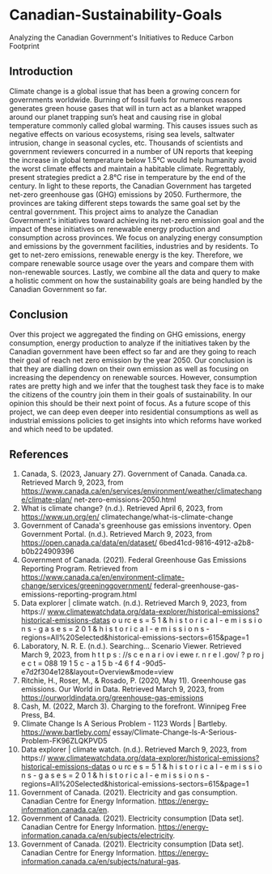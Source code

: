 # Canadian-Sustainability-Goals
Analyzing the Canadian Government's Initiatives to Reduce Carbon Footprint

## Introduction
Climate change is a global issue that has been a growing concern for governments worldwide. Burning of fossil fuels for numerous reasons generates green house gases that will in turn act as a blanket wrapped around our planet trapping sun’s heat and causing rise in global temperature commonly called global warming. This causes issues such as negative effects on various ecosystems, rising sea levels, saltwater intrusion, change in seasonal cycles, etc. Thousands of scientists and government reviewers concurred in a number of UN reports that keeping the increase in global temperature below 1.5°C would help humanity avoid the worst climate effects and maintain a habitable climate. Regrettably, present strategies predict a 2.8°C rise in temperature by the end of the century.
In light to these reports, the Canadian Government has targeted net-zero greenhouse gas (GHG) emissions by 2050. Furthermore, the provinces are taking different steps towards the same goal set by the central government. This project aims to analyze the Canadian Government's initiatives toward achieving its net-zero emission goal and the impact of these initiatives on renewable energy production and consumption across provinces.
We focus on analyzing energy consumption and emissions by the government facilities, industries and by residents. To get to net-zero emissions, renewable energy is the key. Therefore, we compare renewable source usage over the years and compare them with non-renewable sources. Lastly, we combine all the data and query to make a holistic comment on how the sustainability goals are being handled by the Canadian Government so far.

## Conclusion
Over this project we aggregated the finding on GHG emissions, energy consumption,
energy production to analyze if the initiatives taken by the Canadian government have
been effect so far and are they going to reach their goal of reach net zero emission by the
year 2050. Our conclusion is that they are dialling down on their own emission as well as
focusing on increasing the dependency on renewable sources. However, consumption
rates are pretty high and we infer that the toughest task they face is to make the citizens of
the country join them in their goals of sustainability. In our opinion this should be their
next point of focus.
As a future scope of this project, we can deep even deeper into residential consumptions
as well as industrial emissions policies to get insights into which reforms have worked and
which need to be updated.

## References
1. Canada, S. (2023, January 27). Government of Canada. Canada.ca. Retrieved March 9, 2023,
from https://www.canada.ca/en/services/environment/weather/climatechange/climate-plan/
net-zero-emissions-2050.html
2. What is climate change? (n.d.). Retrieved April 6, 2023, from https://www.un.org/en/
climatechange/what-is-climate-change
3. Government of Canada's greenhouse gas emissions inventory. Open Government Portal.
(n.d.). Retrieved March 9, 2023, from https://open.canada.ca/data/en/dataset/
6bed41cd-9816-4912-a2b8-b0b224909396
4. Government of Canada. (2021). Federal Greenhouse Gas Emissions Reporting Program.
Retrieved from https://www.canada.ca/en/environment-climate-change/services/greeninggovernment/
federal-greenhouse-gas-emissions-reporting-program.html
5. Data explorer | climate watch. (n.d.). Retrieved March 9, 2023, from https://
www.climatewatchdata.org/data-explorer/historical-emissions?historical-emissions-datas
o u rc e s = 5 1 & h i s t o r i c a l - e m i s s i o n s - g a s e s = 2 0 1 & h i s t o r i c a l - e m i s s i o n s -
regions=All%20Selected&historical-emissions-sectors=615&page=1
6. Laboratory, N. R. E. (n.d.). Searching... Scenario Viewer. Retrieved March 9, 2023, from
h t t p s : //s c e n a r i ov i ewe r. n r e l .gov/ ? p ro j e c t = 088 19 1 5 c - a 1 5 b -4 6 f 4 -90d5-
e7d2f304e128&amp;layout=Overview&amp;mode=view
7. Ritchie, H., Roser, M., & Rosado, P. (2020, May 11). Greenhouse gas emissions. Our World in
Data. Retrieved March 9, 2023, from https://ourworldindata.org/greenhouse-gas-emissions
8. Cash, M. (2022, March 3). Charging to the forefront. Winnipeg Free Press, B4.
9. Climate Change Is A Serious Problem - 1123 Words | Bartleby. https://www.bartleby.com/
essay/Climate-Change-Is-A-Serious-Problem-FK96ZLQKPVD5
10. Data explorer | climate watch. (n.d.). Retrieved March 9, 2023, from https://
www.climatewatchdata.org/data-explorer/historical-emissions?historical-emissions-datas
o u rc e s = 5 1 & h i s t o r i c a l - e m i s s i o n s - g a s e s = 2 0 1 & h i s t o r i c a l - e m i s s i o n s -
regions=All%20Selected&historical-emissions-sectors=615&page=1
11. Government of Canada. (2021). Electricity and gas consumption. Canadian Centre for
Energy Information. https://energy-information.canada.ca/en.
12. Government of Canada. (2021). Electricity consumption [Data set]. Canadian Centre for
Energy Information. https://energy-information.canada.ca/en/subjects/electricity.
13. Government of Canada. (2021). Electricity consumption [Data set]. Canadian Centre for
Energy Information. https://energy-information.canada.ca/en/subjects/natural-gas.

